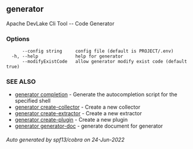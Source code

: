 ## generator

Apache DevLake Cli Tool -- Code Generator

### Options

```
      --config string     config file (default is PROJECT/.env)
  -h, --help              help for generator
      --modifyExistCode   allow generator modify exist code (default true)
```

### SEE ALSO

* [generator completion](generator_completion.md)	 - Generate the autocompletion script for the specified shell
* [generator create-collector](generator_create-collector.md)	 - Create a new collector
* [generator create-extractor](generator_create-extractor.md)	 - Create a new extractor
* [generator create-plugin](generator_create-plugin.md)	 - Create a new plugin
* [generator generator-doc](generator_generator-doc.md)	 - generate document for generator

###### Auto generated by spf13/cobra on 24-Jun-2022
